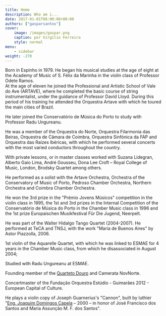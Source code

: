 ```yaml
---
title: Home
description: Who am i...
date: 2017-01-01T08:00:00+00:00
authors: ["gasparsantos"]
cover: 
    image: /images/gaspar.png
    caption: por Virgílio Ferreira
    style: normal
menu: 
    - sidebar 
weight: -270
---
```

Born in Espinho in 1979. He began his musical studies at the age of eight at the Academy of Music of S. Félix da Marinha in the violin class of Professor Odete Ramos.  
At the age of eleven he joined the Professional and Artistic School of Vale do Ave (ARTAVE), where he completed the basic course of string instrumentalist, under the guidance of Professor David Lloyd. During this period of his training he attended the Orquestra Artave with which he toured the main cities of Brazil. 

He later joined the Conservatório de Música do Porto to study with Professor Radu Ungureanu. 

He was a member of the Orquestra do Norte, Orquestra Filarmonia das Beiras, Orquestra de Câmara de Coimbra, Orquestra Sinfónica da FAP and Orquestra das Raízes Ibéricas, with which he performed several concerts with the most varied conductors throughout the country.

With private lessons, or in master classes worked with Suzana Lidegran, Alberto Gaio Lima, André Gousseu, Dona Lee Croft – Royal College of Music, London, Brodsky Quartet among others. 

He performed as a solist with the Artave Orchestra, Orchestra of the Conservatory of Music of Porto, Pedroso Chamber Orchestra, Northern Orchestra and Coimbra Chamber Orchestra. 

He won the 3rd prize in the "Prémio Jovens Músicos" competition in the violin class in 1995, the 1st and 3rd prizes in the Internal Competition of the Conservatório de Música do Porto in the Chamber Music class in 1996 and the 1st prize Europaischen Musikfestival Für Die Jugend, Neerpelt.

He was part of the Walter Hidalgo Tango Quartet (2004-2007). He performed at TeCA and TNSJ, with the work "Maria de Buenos Aires" by Astor Piazzolla, 2006. 

1st violin of the Aquarelle Quartet, with which he was linked to ESMAE for 4 years in the Chamber Music class, from which he disassociated in August 2004; 

Studied with Radu Ungureanu at ESMAE. 

Founding member of the [Quarteto Douro] and Camerata NovNorte. 

Concertmaster of the Fundação Orquestra Estúdio - Guimarães 2012 - European Capital of Culture.

He plays a violin copy of Joseph Guarnerius's "Cannon", built by luthier "[Eng. Joaquim Domingos Capela] – 2000 – in honor of José Francisco dos Santos and Maria Assunção M. F. dos Santos".

[Quarteto Douro]: https://www.quartetodouro.eu/
[Camerata NovNorte]: https://www.cameratanovnorte.eu/
[Eng. Joaquim Domingos Capela]: /o-meu-violino
[eu]: /images/gaspar.png

